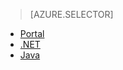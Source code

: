 > [AZURE.SELECTOR] 
- [Portal](/documentation/articles/media-services-portal-encoding-units)
- [.NET](/documentation/articles/media-services-dotnet-encoding-units)
- [Java](https://github.com/southworkscom/azure-sdk-for-media-services-java-samples)
<!---HONumber=67-->